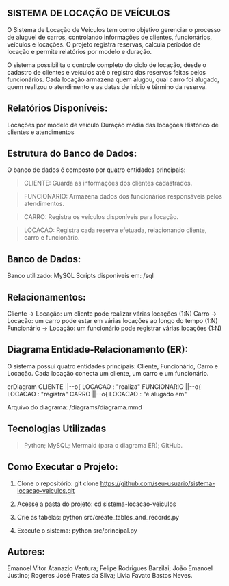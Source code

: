 ## SISTEMA DE LOCAÇÃO DE VEÍCULOS

O Sistema de Locação de Veículos tem como objetivo gerenciar o processo de aluguel de carros, controlando informações de clientes, funcionários, veículos e locações.
O projeto registra reservas, calcula períodos de locação e permite relatórios por modelo e duração.

O sistema possibilita o controle completo do ciclo de locação, desde o cadastro de clientes e veículos até o registro das reservas feitas pelos funcionários.
Cada locação armazena quem alugou, qual carro foi alugado, quem realizou o atendimento e as datas de início e término da reserva.

## Relatórios Disponíveis:
Locações por modelo de veículo
Duração média das locações
Histórico de clientes e atendimentos

## Estrutura do Banco de Dados:
O banco de dados é composto por quatro entidades principais:

>CLIENTE:
Guarda as informações dos clientes cadastrados.

>FUNCIONARIO:
Armazena dados dos funcionários responsáveis pelos atendimentos.

>CARRO:
Registra os veículos disponíveis para locação.

>LOCACAO:
Registra cada reserva efetuada, relacionando cliente, carro e funcionário.

## Banco de Dados:
Banco utilizado: MySQL
Scripts disponíveis em: /sql

## Relacionamentos:
Cliente → Locação: um cliente pode realizar várias locações (1:N)
Carro → Locação: um carro pode estar em várias locações ao longo do tempo (1:N)
Funcionário → Locação: um funcionário pode registrar várias locações (1:N)

## Diagrama Entidade-Relacionamento (ER):
O sistema possui quatro entidades principais: Cliente, Funcionário, Carro e Locação.
Cada locação conecta um cliente, um carro e um funcionário.

erDiagram
    CLIENTE ||--o{ LOCACAO : "realiza"
    FUNCIONARIO ||--o{ LOCACAO : "registra"
    CARRO ||--o{ LOCACAO : "é alugado em"
    
Arquivo do diagrama: /diagrams/diagrama.mmd

## Tecnologias Utilizadas
>Python;
>MySQL;
>Mermaid (para o diagrama ER);
>GitHub.

## Como Executar o Projeto:

1. Clone o repositório:
git clone https://github.com/seu-usuario/sistema-locacao-veiculos.git

2. Acesse a pasta do projeto:
cd sistema-locacao-veiculos

3. Crie as tabelas:
python src/create_tables_and_records.py

4. Execute o sistema:
python src/principal.py

## Autores:
Emanoel Vitor Atanazio Ventura;
Felipe Rodrigues Barzilai;
João Emanoel Justino;
Rogeres José Prates da Silva;
Livia Favato Bastos Neves.












